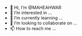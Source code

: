 - 👋 Hi, I’m @MAHEAHWAR
- 👀 I’m interested in ...
- 🌱 I’m currently learning ...
- 💞️ I’m looking to collaborate on ...
- 📫 How to reach me ...

<!---
MAHEAHWAR/MAHEAHWAR is a ✨ special ✨ repository because its `README.md` (this file) appears on your GitHub profile.
You can click the Preview link to take a look at your changes.
